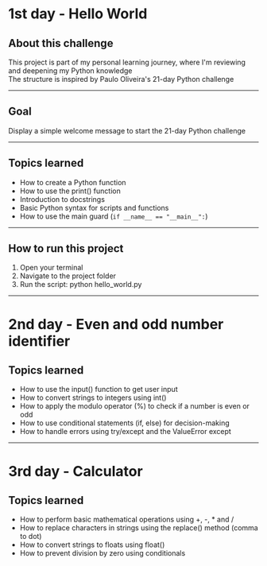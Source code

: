 # 1st day - Hello World

## About this challenge
This project is part of my personal learning journey, where I'm reviewing and deepening my Python knowledge  
The structure is inspired by Paulo Oliveira's 21-day Python challenge

---

## Goal
Display a simple welcome message to start the 21-day Python challenge

---

## Topics learned
- How to create a Python function
- How to use the print() function
- Introduction to docstrings
- Basic Python syntax for scripts and functions
- How to use the main guard (`if __name__ == "__main__":`)

---

## How to run this project
1. Open your terminal
2. Navigate to the project folder
3. Run the script: python hello_world.py

---

# 2nd day - Even and odd number identifier
## Topics learned
- How to use the input() function to get user input
- How to convert strings to integers using int()
- How to apply the modulo operator (%) to check if a number is even or odd
- How to use conditional statements (if, else) for decision-making
- How to handle errors using try/except and the ValueError except

---

# 3rd day - Calculator
## Topics learned
- How to perform basic mathematical operations using +, -, * and /
- How to replace characters in strings using the replace() method (comma to dot)
- How to convert strings to floats using float()
- How to prevent division by zero using conditionals